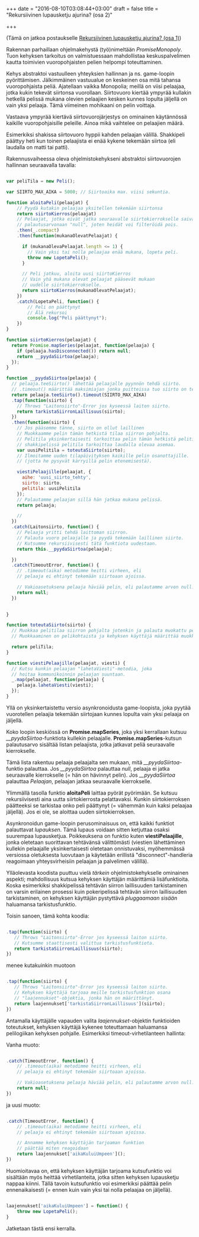 +++
date = "2016-08-10T03:08:44+03:00"
draft = false
title = "Rekursiivinen lupausketju ajurina? (osa 2)"

+++

(Tämä on jatkoa postaukselle [Rekursiivinen lupausketju ajurina? (osa 1)](http://nollaversio.fi/blog/public/nodejs/promise-workflow-manager))

Rakennan parhaillaan ohjelmakehystä (työ)nimeltään *PromiseMonopoly*. Tuon kehyksen tarkoitus on valmistuessaan mahdollistaa keskuspalvelimen kautta toimivien vuoropohjaisten pelien helpompi toteuttaminen.

Kehys abstraktoi vastuulleen yhteyksien hallinnan ja ns. game-loopin pyörittämisen. Jälkimmäinen vastuualue on keskeinen osa mitä tahansa vuoropohjaista peliä. Ajatellaan vaikka Monopolia; meillä on viisi pelaajaa, jotka kukin tekevät siirtonsa vuorollaan. Siirtovuoro kiertää ympyrää kullakin hetkellä pelissä mukana olevien pelaajien kesken kunnes lopulta jäljellä on vain yksi pelaaja. Tämä viimeinen mohikaani on pelin voittaja.

Vastaava ympyrää kiertävä siirtovuorojärjestys on ominainen käytännössä kaikille vuoropohjaisille peleille. Ainoa mikä vaihtelee on pelaajien määrä. 

Esimerkiksi shakissa siirtovuoro hyppii kahden pelaajan välillä. Shakkipeli päättyy heti kun toinen pelaajista ei enää kykene tekemään siirtoa (eli laudalla on matti tai patti).

Rakennusvaiheessa oleva ohjelmistokehykseni abstraktoi siirtovuorojen hallinnan seuraavalla tavalla:

```javascript

var peliTila = new Peli();

var SIIRTO_MAX_AIKA = 5000; // Siirtoaika max. viisi sekuntia.

function aloitaPeli(pelaajat) {
    // Pyydä kutakin pelaajaa yksitellen tekemään siirtonsa  
	return siirtoKierros(pelaajat)
	// Pelaajat, jotka eivät jatka seuraavalle siirtokierrokselle saivat 
	// palautusarvonaan "null", joten heidät voi filteröidä pois.
	.then(_.compact)
	.then(function(mukanaOlevatPelaajat) {

	  if (mukanaOlevaPelaajat.length <= 1) {
		// Vain yksi tai nolla pelaajaa enää mukana, lopeta peli.
		throw new LopetaPeli();
	  }

	  // Peli jatkuu, aloita uusi siirtoKierros 
	  // Vain yhä mukana olevat pelaajat pääsevät mukaan
	  // uudelle siirtokierrokselle.
	  return siirtoKierros(mukanaOlevatPelaajat);
	})
	.catch(LopetaPeli, function() {
		// Peli on päättynyt
		// Älä rekursoi
		console.log("Peli päättynyt");
	})
}

function siirtoKierros(pelaajat) {
  return Promise.mapSeries(pelaajat, function(pelaaja) {
    if (pelaaja.hasDisconnected()) return null;
    return __pyydaSiirtoa(pelaaja);
  });	
}

function __pyydaSiirtoa(pelaaja) {
  // pelaaja.teeSiirto() lähettää pelaajalle pyynnön tehdä siirto.
  // .timeout() määrittää maksimiajan jonka puitteissa tuo siirto on tehtävä.
  return pelaaja.teeSiirto().timeout(SIIRTO_MAX_AIKA)
  .tap(function(siirto) {
    // Throws "Laitonsiirto"-Error jos kyseessä laiton siirto.
    return tarkistaSiirronLaillisuus(siirto);
  })
  .then(function(siirto) {
    // Jos pääsemme tänne, siirto on ollut laillinen
    // Muokkaamme pelin tämän hetkistä tilaa siirron pohjalta.
    // Pelitila yksinkertaisesti tarkoittaa pelin tämän hetkistä pelitilannetta, esim.
    // shakkipelissä pelitila tarkoittaa laudalla olevaa asemaa.
    var uusiPelitila = toteutaSiirto(siirto);
    // Ilmoitamme uuden tilapäivityksen kaikille pelin osanottajille.
    // (jotta he pysyvät kärryillä pelin etenemisestä).

    viestiPelaajille(pelaajat, {
      aihe: 'uusi_siirto_tehty',
      siirto: siirto,
      pelitila: uusiPelitila
    });
    // Palautamme pelaajan sillä hän jatkaa mukana pelissä.
    return pelaaja;

    // 
  })
  .catch(Laitonsiirto, function() {
    // Pelaaja yritti tehdä laittoman siirron.
    // Palauta vuoro pelaajalle ja pyydä tekemään laillinen siirto.
    // Kutsumme rekursiivisesti tätä funktiota uudestaan.
    return this.__pyydaSiirtoa(pelaaja);

  })
  .catch(TimeoutError, function() {
    // .timeout(aika) metodimme heitti virheen, eli
    // pelaaja ei ehtinyt tekemään siirtoaan ajoissa.

    // Vakioasetuksena pelaaja häviää pelin, eli palautamme arvon null.
    return null;
  })

	
}

function toteutaSiirto(siirto) {
  // Muokkaa pelitilaa siirron pohjalta jotenkin ja palauta muokattu pelitila.
  // Muokkaaminen on pelikohtaista ja kehyksen käyttäjä määrittää muokkausfunktion.

  return peliTila;
}

function viestiPelaajille(pelaajat, viesti) {
  // Kutsu kunkin pelaajan "lahetaViesti"-metodia, joka
  // hoitaa kommunikoinnin pelaajan suuntaan.
  _.map(pelaajat, function(pelaaja) {
    pelaaja.lahetaViesti(viesti);
  });
}

```

Yllä on yksinkertaistettu versio asynkronoidusta game-loopista, joka pyytää vuorotellen pelaajia tekemään siirtojaan kunnes lopulta vain yksi pelaaja on jäljellä.

Koko loopin keskiössä on **Promise.mapSeries**, joka yksi kerrallaan kutsuu *__pyydaSiirtoa*-funktiota kullekin pelaajalle. **Promise.mapSeries**-kutsun palautusarvo sisältää listan pelaajista, jotka jatkavat peliä seuraavalle kierrokselle. 

Tämä lista rakentuu pelaaja pelaajalta sen mukaan, mitä *__pyydaSiirtoa*-funktio palauttaa. Jos *__pyydaSiirtoa* palauttaa *null*, pelaaja ei jatka seuraavalle kierrokselle (= hän on hävinnyt pelin). Jos *__pyydaSiirtoa* palauttaa *Pelaajan*, pelaajan jatkaa seuraavalle kierrokselle.

Ylimmällä tasolla funktio **aloitaPeli** laittaa pyörät pyörimään. Se kutsuu rekursiivisesti aina uutta siirtokierrosta pelattavaksi. Kunkin siirtokierroksen päätteeksi se tarkistaa onko peli päättynyt (= vähemmän kuin kaksi pelaajaa jäljellä). Jos ei ole, se aloittaa uuden siirtokierroksen.

Asynkronoidun game-loopin perusominaisuus on, että kaikki funktiot palauttavat *lupauksen*. Tämä lupaus voidaan sitten ketjuttaa osaksi suurempaa lupausketjua. Poikkeuksena on funktio kuten **viestiPelaajille**, jonka oletetaan suorittavan tehtävänsä välittömästi (viestien lähettäminen kullekin pelaajalle yksinkertaisesti oletetaan onnistuvaksi, myöhemmässä versiossa oletuksesta luovutaan ja käytetään erillistä "disconnect"-handleria reagoimaan yhteysvirheisiin pelaajan ja palvelimen välillä).

Ylläolevasta koodista puuttuu vielä *tärkein* ohjelmistokehykselle ominainen aspekti; mahdollisuus kutsua kehyksen käyttäjän määrittämiä lisäfunktioita. Koska esimerkiksi shakkipelissä tehtävän siirron laillisuuden tarkistaminen on varsin erilainen prosessi kuin pokeripelissä tehtävän siirron laillisuuden tarkistaminen, on kehyksen käyttäjän pystyttävä *pluggaamaan sisään* haluamansa tarkistusfunktio.

Toisin sanoen, tämä kohta koodia:

```javascript

.tap(function(siirto) {
   // Throws "Laitonsiirto"-Error jos kyseessä laiton siirto.
   // Kutsumme staattisesti valittua tarkistusfunktiota.
   return tarkistaSiirronLaillisuus(siirto);
})

```  

menee kutakuinkin muotoon

```javascript

.tap(function(siirto) {
   // Throws "Laitonsiirto"-Error jos kyseessä laiton siirto.
   // Kehyksen käyttäjä tarjoaa meille tarkistusfunktion osana
   // "laajennukset"-objektia, jonka hän on määrittänyt.
   return laajennukset['tarkistaSiirronLaillisuus'](siirto);
})

``` 

Antamalla käyttäjälle vapauden valita *laajennukset*-objektin funktioiden toteutukset, kehyksen käyttäjä kykenee toteuttamaan haluamansa pelilogiikan kehyksen pohjalle. Esimerkiksi timeout-virhetilanteen hallinta:

Vanha muoto:

```javascript

.catch(TimeoutError, function() {
	// .timeout(aika) metodimme heitti virheen, eli
	// pelaaja ei ehtinyt tekemään siirtoaan ajoissa.

	// Vakioasetuksena pelaaja häviää pelin, eli palautamme arvon null.
	return null;
})

```

ja uusi muoto:

```javascript

.catch(TimeoutError, function() {
	// .timeout(aika) metodimme heitti virheen, eli
	// pelaaja ei ehtinyt tekemään siirtoaan ajoissa.

	// Annamme kehyksen käyttäjän tarjoaman funktion 
	// päättää miten reagoidaan
	return laajennukset['aikaKuluiUmpeen']();
})

```

Huomioitavaa on, että kehyksen käyttäjän tarjoama kutsufunktio voi sisältään myös heittää virhetilanteita, jotka sitten kehyksen lupausketju nappaa kiinni. Tällä tavoin kutsufunktio voi esimerkiksi päättää pelin ennenaikaisesti (= ennen kuin vain yksi tai nolla pelaajaa on jäljellä).

```javascript

laajennukset['aikaKuluiUmpeen'] = function() {
	throw new LopetaPeli();
}

```

Jatketaan tästä ensi kerralla.









